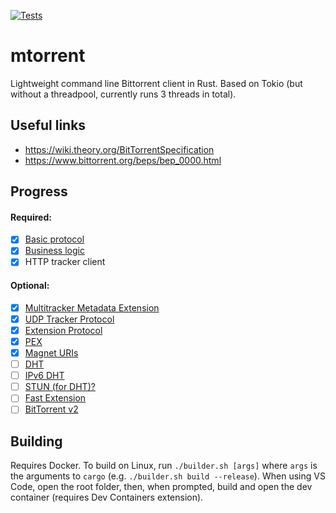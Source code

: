 [![Tests](https://github.com/DanglingPointer/mtorrent/actions/workflows/rust.yml/badge.svg)](https://github.com/DanglingPointer/mtorrent/actions/workflows/rust.yml)

# mtorrent
Lightweight command line Bittorrent client in Rust. Based on Tokio (but without a threadpool, currently runs 3 threads in total).

## Useful links
- https://wiki.theory.org/BitTorrentSpecification
- https://www.bittorrent.org/beps/bep_0000.html

## Progress
#### Required:
- [x] [Basic protocol](https://www.bittorrent.org/beps/bep_0003.html)
- [x] [Business logic](https://wiki.theory.org/BitTorrentSpecification#Algorithms)
- [x] HTTP tracker client
#### Optional:
- [x] [Multitracker Metadata Extension](https://www.bittorrent.org/beps/bep_0012.html)
- [x] [UDP Tracker Protocol](https://www.bittorrent.org/beps/bep_0015.html)
- [x] [Extension Protocol](https://www.bittorrent.org/beps/bep_0010.html)
- [x] [PEX](https://www.bittorrent.org/beps/bep_0011.html)
- [x] [Magnet URIs](http://www.bittorrent.org/beps/bep_0009.html)
- [ ] [DHT](https://www.bittorrent.org/beps/bep_0005.html)
- [ ] [IPv6 DHT](https://www.bittorrent.org/beps/bep_0032.html)
- [ ] [STUN (for DHT)?](https://datatracker.ietf.org/doc/html/rfc8489)
- [ ] [Fast Extension](https://www.bittorrent.org/beps/bep_0006.html)
- [ ] [BitTorrent v2](http://bittorrent.org/beps/bep_0052.html)

## Building

Requires Docker. To build on Linux, run `./builder.sh [args]` where `args` is the arguments to `cargo` (e.g. `./builder.sh build --release`). When using VS Code, open the root folder, then, when prompted, build and open the dev container (requires Dev Containers extension).
